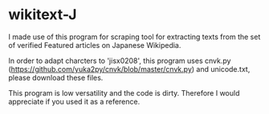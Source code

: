 # wikitext-J
I made use of this program for scraping tool for extracting texts from the set of verified Featured articles on Japanese Wikipedia.

In order to adapt charcters to 'jisx0208', this program uses cnvk.py (https://github.com/yuka2py/cnvk/blob/master/cnvk.py) and unicode.txt, please download these files.

This program is low versatility and the code is dirty. Therefore I would appreciate if you used it as a reference. 
